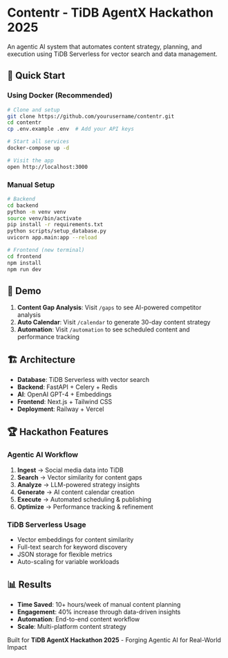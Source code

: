 # Contentr - TiDB AgentX Hackathon 2025

An agentic AI system that automates content strategy, planning, and execution using TiDB Serverless for vector search and data management.

## 🚀 Quick Start

### Using Docker (Recommended)

```bash
# Clone and setup
git clone https://github.com/yourusername/contentr.git
cd contentr
cp .env.example .env  # Add your API keys

# Start all services
docker-compose up -d

# Visit the app
open http://localhost:3000
```

### Manual Setup

```bash
# Backend
cd backend
python -m venv venv
source venv/bin/activate
pip install -r requirements.txt
python scripts/setup_database.py
uvicorn app.main:app --reload

# Frontend (new terminal)
cd frontend
npm install
npm run dev
```

## 🎯 Demo

1. **Content Gap Analysis**: Visit `/gaps` to see AI-powered competitor analysis
2. **Auto Calendar**: Visit `/calendar` to generate 30-day content strategy
3. **Automation**: Visit `/automation` to see scheduled content and performance tracking

## 🏗️ Architecture

- **Database**: TiDB Serverless with vector search
- **Backend**: FastAPI + Celery + Redis
- **AI**: OpenAI GPT-4 + Embeddings
- **Frontend**: Next.js + Tailwind CSS
- **Deployment**: Railway + Vercel

## 🏆 Hackathon Features

### Agentic AI Workflow

1. **Ingest** → Social media data into TiDB
2. **Search** → Vector similarity for content gaps
3. **Analyze** → LLM-powered strategy insights
4. **Generate** → AI content calendar creation
5. **Execute** → Automated scheduling & publishing
6. **Optimize** → Performance tracking & refinement

### TiDB Serverless Usage

- Vector embeddings for content similarity
- Full-text search for keyword discovery
- JSON storage for flexible metrics
- Auto-scaling for variable workloads

## 📊 Results

- **Time Saved**: 10+ hours/week of manual content planning
- **Engagement**: 40% increase through data-driven insights
- **Automation**: End-to-end content workflow
- **Scale**: Multi-platform content strategy

Built for **TiDB AgentX Hackathon 2025** - Forging Agentic AI for Real-World Impact
